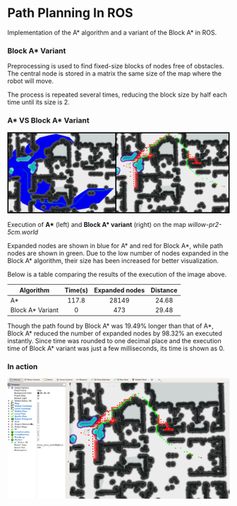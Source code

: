 # Path Planning In ROS

Implementation of the A\* algorithm and a variant of the Block A\* in ROS.

### Block A\* Variant

Preprocessing is used to find fixed-size blocks of nodes free of obstacles. The central node is stored in a matrix the same size of the map where the robot will move.

The process is repeated several times, reducing the block size by half each time until its size is 2.

### A\* VS Block A\* Variant

![Comparison](https://raw.githubusercontent.com/FedericoGarciaGarcia/PathPlanningInROS/master/PathPlanningInROS/Pictures/3_a.png)

Execution of **A\*** (left) and **Block A\* variant** (right) on the map *willow-pr2-5cm.world*

Expanded nodes are shown in blue for A\* and red for Block A\*, while path nodes are shown in green. Due to the low number of nodes expanded in the Block A\* algorithm, their size has been increased for better visualization.

Below is a table comparing the results of the execution of the image above.

| **Algorithm**     | **Time(s)** | **Expanded nodes** | **Distance** |
|-------------------|:-----------:|:------------------:|:------------:|
| A\*               | 117.8       | 28149              | 24.68        |
| Block A\* Variant | 0           | 473                | 29.48        |


Though the path found by Block A\* was 19.49% longer than that of A\*, Block A\* reduced the number of expanded nodes by 98.32% an executed instantly. Since time was rounded to one decimal place and the execution time of Block A\* variant was just a few milliseconds, its time is shown as 0.

### In action

![Title](https://raw.githubusercontent.com/FedericoGarciaGarcia/PathPlanningInROS/master/PathPlanningInROS/Pictures/3_ba256.png)